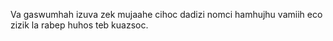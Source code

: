 Va gaswumhah izuva zek mujaahe cihoc dadizi nomci hamhujhu vamiih eco zizik la rabep huhos teb kuazsoc.